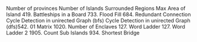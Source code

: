Number of provinces
Number of Islands
Surrounded Regions
Max Area of Island
419. Battleships in a Board
733. Flood Fill
684. Redundant Connection
Cycle Detection in unirected Graph (bfs)
Cycle Detection in unirected Graph (dfs)542.
01 Matrix
1020. Number of Enclaves
127. Word Ladder
127. Word Ladder 2
1905. Count Sub Islands
934. Shortest Bridge